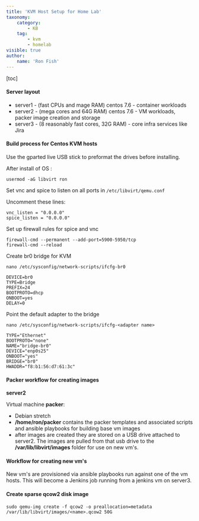```yaml
---
title: 'KVM Host Setup for Home Lab'
taxonomy:
    category:
        - KB
    tag:
        - kvm
        - homelab
visible: true
author:
    name: 'Ron Fish'
---
```

[toc]

#### Server layout

- server1 -  (fast CPUs and mage RAM) centos 7.6 - container workloads
- server2 - (mega cores and 64G RAM) centos 7.6 - VM workloads, packer image creation and storage
- server3 - (8 reasonably fast cores, 32G RAM) - core infra services like Jira

#### Build process for Centos KVM hosts

Use the gparted live USB stick to preformat the drives before installing.

After install of OS :
```
usermod -aG libvirt ron
```

Set vnc and spice to listen on all ports in `/etc/libvirt/qemu.conf`

Uncomment these lines:
```
vnc_listen = "0.0.0.0"
spice_listen = "0.0.0.0"
```

Set up firewall rules for spice and vnc
```
firewall-cmd --permanent --add-port=5900-5950/tcp
firewall-cmd --reload
```

Create br0 bridge for KVM
```
nano /etc/sysconfig/network-scripts/ifcfg-br0

DEVICE=br0
TYPE=Bridge
PREFIX=24
BOOTPROTO=dhcp
ONBOOT=yes
DELAY=0
```

Point the default adapter to the bridge
```
nano /etc/sysconfig/network-scripts/ifcfg-<adapter name>

TYPE="Ethernet"
BOOTPROTO="none"
NAME="bridge-br0"
DEVICE="enp0s25"
ONBOOT="yes"
BRIDGE="br0"
HWADDR="f8:b1:56:d7:61:3c"
```

#### Packer workflow for creating images

**server2**

Virtual machine **packer**:
- Debian stretch
- **/home/ron/packer** contains the packer templates and associated scripts and ansible playbooks for building base vm images
- after images are created they are stored on a USB drive attached to server2. The images are pulled from that usb drive to the **/var/lib/libvirt/images** folder for use on new vm's.

#### Workflow for creating new vm's

New vm's are provisioned via ansible playbooks run against one of the vm hosts. This will become a Jenkins job running from a jenkins vm on server3.




#### Create sparse qcow2 disk image

`sudo qemu-img create -f qcow2 -o preallocation=metadata /var/lib/libvirt/images/<name>.qcow2 50G`
